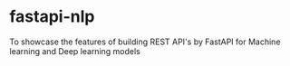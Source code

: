 # fastapi-nlp
To showcase the features of building REST API's by FastAPI for Machine learning and Deep learning models

